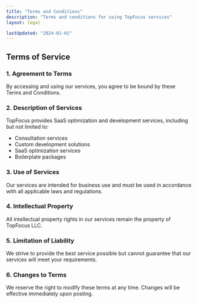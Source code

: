 ```yaml
---
title: "Terms and Conditions"
description: "Terms and conditions for using TopFocus services"
layout: legal

lastUpdated: "2024-01-01"
---
```


## Terms of Service

### 1. Agreement to Terms

By accessing and using our services, you agree to be bound by these Terms and Conditions.

### 2. Description of Services

TopFocus provides SaaS optimization and development services, including but not limited to:
- Consultation services
- Custom development solutions
- SaaS optimization services
- Boilerplate packages

### 3. Use of Services

Our services are intended for business use and must be used in accordance with all applicable laws and regulations.

### 4. Intellectual Property

All intellectual property rights in our services remain the property of TopFocus LLC.

### 5. Limitation of Liability

We strive to provide the best service possible but cannot guarantee that our services will meet your requirements.

### 6. Changes to Terms

We reserve the right to modify these terms at any time. Changes will be effective immediately upon posting. 